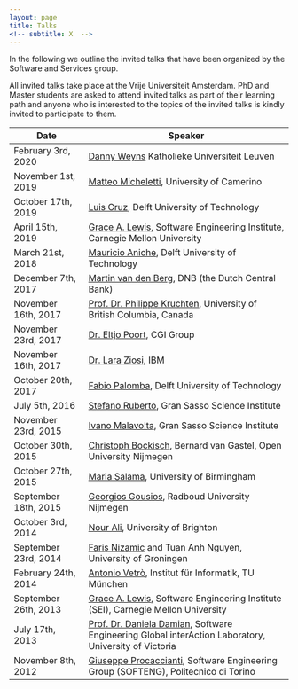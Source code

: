 ```yaml
---
layout: page
title: Talks
<!-- subtitle: X  -->
---
```


In the following we outline the invited talks that have been organized by the Software and Services group.

All invited talks take place at the Vrije Universiteit Amsterdam. PhD and Master students are asked to attend invited talks as part of their learning path and anyone who is interested to the topics of the invited talks is kindly invited to participate to them.

| Date | Speaker |
| --- | --- |
| February 3rd, 2020 | [Danny Weyns](https://people.cs.kuleuven.be/~danny.weyns/) Katholieke Universiteit Leuven |
| November 1st, 2019 | [Matteo Micheletti](https://www.researchgate.net/profile/Matteo-Micheletti), University of Camerino |
| October 17th, 2019 | [Luis Cruz](https://luiscruz.github.io/), Delft University of Technology |
| April 15th, 2019 | [Grace A. Lewis](https://resources.sei.cmu.edu/library/author.cfm?authorID=4347), Software Engineering Institute, Carnegie Mellon University |
| March 21st, 2018 | [Mauricio Aniche](https://www.mauricioaniche.com/), Delft University of Technology |
| December 7th, 2017 | [Martin van den Berg](https://www.linkedin.com/in/mjbkvandenberg/), DNB (the Dutch Central Bank) |
| November 16th, 2017 | [Prof. Dr. Philippe Kruchten](https://philippe.kruchten.com/), University of British Columbia, Canada |
| November 23rd, 2017 | [Dr. Eltjo Poort](https://eltjopoort.nl/about/), CGI Group |
| November 16th, 2017 | [Dr. Lara Ziosi](https://www.linkedin.com/in/laraziosi/), IBM |
| October 20th, 2017 | [Fabio Palomba](https://dibt.unimol.it/staff/fpalomba/), Delft University of Technology |
| July 5th, 2016 | [Stefano Ruberto](https://www.gssi.it/people/students/students-computer-science/item/510-ruberto-stefano/), Gran Sasso Science Institute |
| November 23rd, 2015 | [Ivano Malavolta](http://www.ivanomalavolta.com/), Gran Sasso Science Institute |
| October 30th, 2015 | [Christoph Bockisch](https://www.uni-marburg.de/en/fb12/research-groups/psw/people/bockisch), Bernard van Gastel, Open University Nijmegen |
| October 27th, 2015 | [Maria Salama](https://www.cs.bham.ac.uk/~mxs512/), University of Birmingham |
| September 18th, 2015 | [Georgios Gousios](https://www.gousios.gr/), Radboud University Nijmegen |
| October 3rd, 2014 | [Nour Ali](http://www.brunel.ac.uk/people/nour-ali), University of Brighton |
| September 23rd, 2014 | [Faris Nizamic](http://farisnizamic.com/) and Tuan Anh Nguyen, University of Groningen |
| February 24th, 2014 | [Antonio Vetrò](https://nexa.polito.it/people/avetro), Institut für Informatik, TU München |
| September 26th, 2013 | [Grace A. Lewis](https://resources.sei.cmu.edu/library/author.cfm?authorID=4347),  Software Engineering Institute (SEI), Carnegie Mellon University |
| July 17th, 2013 | [Prof. Dr. Daniela Damian](https://www.uvic.ca/engineering/software/research/our-researchers/damiandaniela.php), Software Engineering Global interAction Laboratory, University of Victoria |
| November 8th, 2012 | [Giuseppe Procaccianti](https://procaccianti.me/), Software Engineering Group (SOFTENG), Politecnico di Torino |